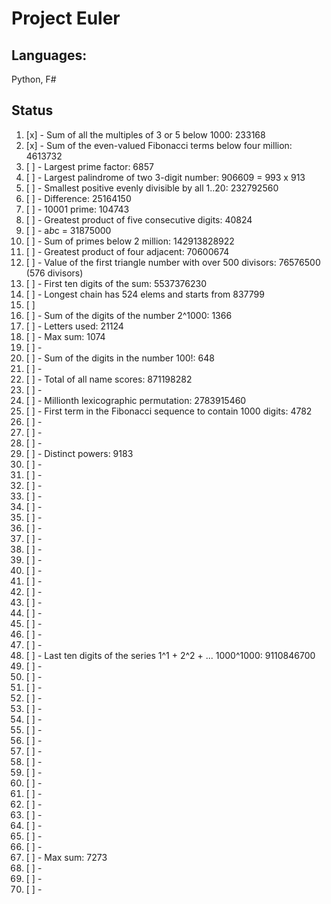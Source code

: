 Project Euler
====================

Languages:
--------------------

Python, F# 

Status
--------------------

1.  [x] -  Sum of all the multiples of 3 or 5 below 1000: 233168
2.  [x] -  Sum of the even-valued Fibonacci terms below four million: 4613732
3.  [ ] -  Largest prime factor: 6857
4.  [ ] -  Largest palindrome of two 3-digit number: 906609 = 993 x 913
5.  [ ] -  Smallest positive evenly divisible by all 1..20: 232792560
6.  [ ] -  Difference: 25164150
7.  [ ] -  10001 prime: 104743
8.  [ ] -  Greatest product of five consecutive digits: 40824
9.  [ ] -  a*b*c = 31875000
10. [ ] -  Sum of primes below 2 million: 142913828922
11. [ ] -  Greatest product of four adjacent: 70600674
12. [ ] -  Value of the first triangle number with over 500 divisors: 76576500 (576 divisors)
13. [ ] -  First ten digits of the sum: 5537376230
14. [ ] -  Longest chain has 524 elems and starts from 837799
15. [ ]
16. [ ] -  Sum of the digits of the number 2^1000: 1366
17. [ ] -  Letters used: 21124
18. [ ] -  Max sum: 1074
19. [ ] -  
20. [ ] -  Sum of the digits in the number 100!: 648
21. [ ] -  
22. [ ] -  Total of all name scores: 871198282
23. [ ] -  
24. [ ] -  Millionth lexicographic permutation: 2783915460
25. [ ] -  First term in the Fibonacci sequence to contain 1000 digits: 4782
26. [ ] -  
27. [ ] -  
28. [ ] -  
29. [ ] -  Distinct powers: 9183
30. [ ] -  
31. [ ] -  
32. [ ] -  
33. [ ] -  
34. [ ] -  
35. [ ] -  
36. [ ] -  
37. [ ] -  
38. [ ] -  
39. [ ] -  
40. [ ] -  
41. [ ] -  
42. [ ] -  
43. [ ] -  
44. [ ] -  
45. [ ] -  
46. [ ] -  
47. [ ] -  
48. [ ] -  Last ten digits of the series 1^1 + 2^2 + ... 1000^1000: 9110846700
49. [ ] -  
50. [ ] -  
51. [ ] -  
52. [ ] -  
53. [ ] -  
54. [ ] -  
55. [ ] -  
56. [ ] -  
57. [ ] -  
58. [ ] -  
59. [ ] -  
60. [ ] -  
61. [ ] -  
62. [ ] -  
63. [ ] -  
64. [ ] -  
65. [ ] -  
66. [ ] -  
67. [ ] -  Max sum: 7273
68. [ ] -  
69. [ ] -  
70. [ ] -  
